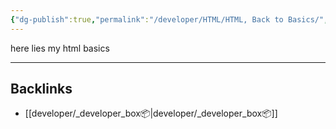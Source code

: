 ```yaml
---
{"dg-publish":true,"permalink":"/developer/HTML/HTML, Back to Basics/","noteIcon":""}
---
```


here lies my html basics

---
## Backlinks
- [[developer/_developer_box📦\|developer/_developer_box📦]]